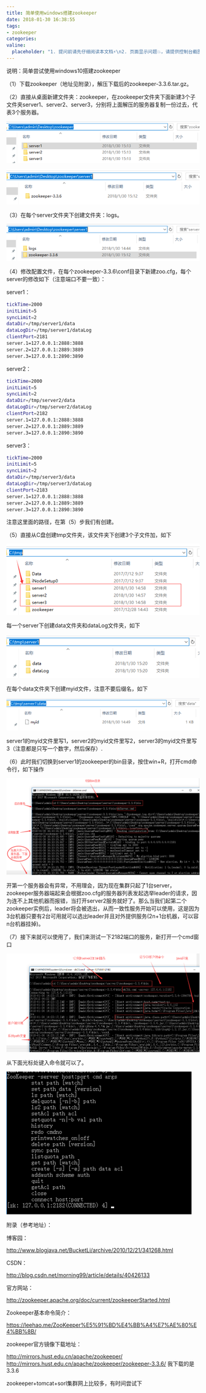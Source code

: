```yaml
---
title: 简单使用windows搭建zookeeper
date: 2018-01-30 16:38:55
tags:
- zookeeper
categories:
valine:
  placeholder: "1. 提问前请先仔细阅读本文档⚡\n2. 页面显示问题💥，请提供控制台截图📸或者您的测试网址\n3. 其他任何报错💣，请提供详细描述和截图📸，祝食用愉快💪"
---
```


说明：简单尝试使用windows10搭建zookeeper


（1）下载zookeeper（地址见附录），解压下载后的zookeeper-3.3.6.tar.gz。

（2）直接从桌面新建文件夹：zookeeper，在zookeeper文件夹下面新建3个子文件夹server1、server2、server3，分别将上面解压的服务器复制一份过去，代表3个服务器。

![zk01](../images/zk01.png)

![zk02](../images/zk02.png)

（3）在每个server文件夹下创建文件夹：logs。

![zk03](../images/zk03.png)

（4）修改配置文件，在每个zookeeper-3.3.6\conf目录下新建zoo.cfg，每个server的修改如下（注意端口不要一致）：

server1：

```bash
tickTime=2000
initLimit=5
syncLimit=2
dataDir=/tmp/server1/data
dataLogDir=/tmp/server1/dataLog
clientPort=2181
server.1=127.0.0.1:2888:3888
server.2=127.0.0.1:2889:3889
server.3=127.0.0.1:2890:3890
```

server2：

```bash
tickTime=2000
initLimit=5
syncLimit=2
dataDir=/tmp/server2/data
dataLogDir=/tmp/server2/dataLog
clientPort=2182
server.1=127.0.0.1:2888:3888
server.2=127.0.0.1:2889:3889
server.3=127.0.0.1:2890:3890
```

server3：

```bash
tickTime=2000
initLimit=5
syncLimit=2
dataDir=/tmp/server3/data
dataLogDir=/tmp/server3/dataLog
clientPort=2183
server.1=127.0.0.1:2888:3888
server.2=127.0.0.1:2889:3889
server.3=127.0.0.1:2890:3890
```

注意这里面的路径，在第（5）步我们有创建。

（5）直接从C盘创建tmp文件夹，该文件夹下创建3个子文件加，如下

![zk04](../images/zk04.png)

每一个server下创建data文件夹和dataLog文件夹，如下

![zk05](../images/zk05.png)

在每个data文件夹下创建myid文件，注意不要后缀名，如下

![zk06](../images/zk06.png)

server1的myid文件里写1，server2的myid文件里写2，server3的myid文件里写3（注意都是只写一个数字，然后保存）.

（6）此时我们切换到server1的zookeeper的bin目录，按住win+R，打开cmd命令行，如下操作

![zk07](../images/zk07.png)

开第一个服务器会有异常，不用理会，因为现在集群只起了1台server，zookeeper服务器端起来会根据zoo.cfg的服务器列表发起选举leader的请求，因为连不上其他机器而报错，当打开server2服务就好了。那么当我们起第二个zookeeper实例后，leader将会被选出，从而一致性服务开始可以使用，这是因为3台机器只要有2台可用就可以选出leader并且对外提供服务(2n+1台机器，可以容n台机器挂掉)。

（7）接下来就可以使用了，我们来测试一下2182端口的服务，新打开一个cmd窗口

![zk08](../images/zk08.png)

从下面光标处键入命令就可以了。

![zk09](../images/zk09.png)

附录（参考地址）：

博客园：

http://www.blogjava.net/BucketLi/archive/2010/12/21/341268.html

CSDN：

http://blog.csdn.net/morning99/article/details/40426133

官方网站：

http://zookeeper.apache.org/doc/current/zookeeperStarted.html

Zookeeper基本命令简介：

https://leehao.me/ZooKeeper%E5%91%BD%E4%BB%A4%E7%AE%80%E4%BB%8B/


zookeeper官方镜像下载地址：

http://mirrors.hust.edu.cn/apache/zookeeper/
http://mirrors.hust.edu.cn/apache/zookeeper/zookeeper-3.3.6/  我下载的是3.3.6


zookeeper+tomcat+sorl集群网上比较多，有时间尝试下
